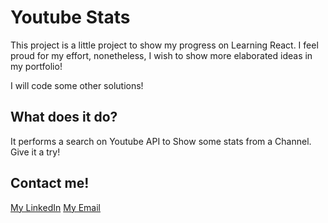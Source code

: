# Youtube Stats

This project is a little project to show my progress on Learning React.
I feel proud for my effort, nonetheless, I wish to show more elaborated ideas in my portfolio!

I will code some other solutions! 

## What does it do?
It performs a search on Youtube API to Show some stats from a Channel. Give it a try!

## Contact me!
[My LinkedIn](https://www.linkedin.com/in/devsergioraar/)
[My Email](mailto:sramirezartavia@gmail.com)